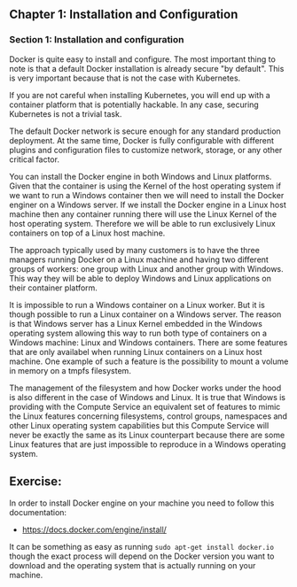 ## Chapter 1: Installation and Configuration

### Section 1: Installation and configuration

Docker is quite easy to install and configure. The most important thing to note is that a default Docker installation is already secure "by default". This is very important because that is not the case with Kubernetes.

If you are not careful when installing Kubernetes, you will end up with a container platform that is potentially hackable. In any case, securing Kubernetes is not a trivial task.

The default Docker network is secure enough for any standard production deployment. At the same time, Docker is fully configurable with different plugins and configuration files to customize network, storage, or any other critical factor.

You can install the Docker engine in both Windows and Linux platforms.
Given that the container is using the Kernel of the host operating system if we want to run a Windows container then we will need to install the Docker enginer on a Windows server.
If we install the Docker engine in a Linux host machine then any container running there will use the Linux Kernel of the host operating system.
Therefore we will be able to run exclusively Linux containers on top of a Linux host machine.

The approach typically used by many customers is to have the three managers running Docker on a Linux machine and having two different groups of workers: one group with Linux and another group with Windows.
This way they will be able to deploy Windows and Linux applications on their container platform.

It is impossible to run a Windows container on a Linux worker.
But it is though possible to run a Linux container on a Windows server.
The reason is that Windows server has a Linux Kernel embedded in the Windows operating system allowing this way to run both type of containers on a Windows machine: Linux and Windows containers.
There are some features that are only availabel when running Linux containers on a Linux host machine.
One example of such a feature is the possibility to mount a volume in memory on a tmpfs filesystem.

The management of the filesystem and how Docker works under the hood is also different in the case of Windows and Linux.
It is true that Windows is providing with the Compute Service an equivalent set of features to mimic the Linux features concerning filesystems, control groups, namespaces and other Linux operating system capabilities but this Compute Service will never be exactly the same as its Linux counterpart because there are some Linux features that are just impossible to reproduce in a Windows operating system.

## Exercise:

In order to install Docker engine on your machine you need to follow this documentation:
- https://docs.docker.com/engine/install/

It can be something as easy as running ```sudo apt-get install docker.io``` though the exact process will depend on the Docker version you want to download and the operating system that is actually running on your machine.
